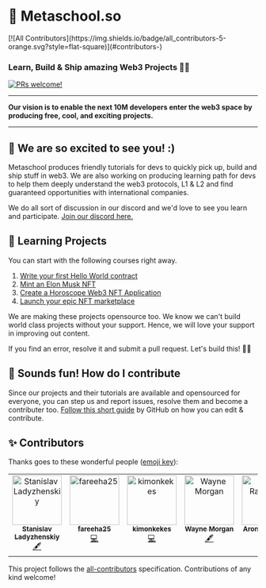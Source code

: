 <h1>🔮 Metaschool.so</h1>
<!-- ALL-CONTRIBUTORS-BADGE:START - Do not remove or modify this section -->
[![All Contributors](https://img.shields.io/badge/all_contributors-5-orange.svg?style=flat-square)](#contributors-)
<!-- ALL-CONTRIBUTORS-BADGE:END -->
<h3> Learn, Build & Ship amazing Web3 Projects 🚀🚀</h3>
<a href=".github/CONTRIBUTING.md#-how-to-contribute">
<img src="https://img.shields.io/badge/PRs-welcome-brightgreen.svg" alt="PRs welcome!" />
</a>

---
<p>
  <strong>Our vision is to enable the next 10M developers enter the web3 space by producing free, cool, and exciting projects. </strong>
</p>

---
## 👋 We are so excited to see you! :)


Metaschool produces friendly tutorials for devs to quickly pick up, build and ship stuff in web3. We are also working on producing learning path for devs to help them deeply understand the web3 protocols, L1 & L2 and find guaranteed opportunities with international companies. 

We do all sort of discussion in our discord and we'd love to see you learn and participate. [Join our discord here.](https://discord.gg/SGsMtjg2sx)

## 🔮 Learning Projects

You can start with the following courses right away. 

1. [Write your first Hello World contract](https://metaschool.so/courses/writing-your-first-hello-world-contract-in-solidity)
2. [Mint an Elon Musk NFT](https://metaschool.so/courses/how-to-write-a-smart-contract-and-mint-elon-musk-nft-on-opensea)
3. [Create a Horoscope Web3 NFT Application](https://metaschool.so/courses/create-a-horoscope-web3-nft-application)
4. [Launch your epic NFT marketplace](https://metaschool.so/courses/launch-your-own-epic-nft-marketplace)

We are making these projects opensource too. We know we can't build world class projects without your support. Hence, we will love your support in improving out content.

If you find an error, resolve it and submit a pull request. Let's build this! 🥁🥁

## 🤝 Sounds fun! How do I contribute

Since our projects and their tutorials are available and opensourced for everyone, you can step us and report issues, resolve them and become a contributer too. [Follow this short guide](https://docs.github.com/en/repositories/working-with-files/managing-files/editing-files#editing-files-in-another-users-repository) by GitHub on how you can edit & contribute.

## ✨ Contributors

Thanks goes to these wonderful people ([emoji key](https://allcontributors.org/docs/en/emoji-key)):

<!-- ALL-CONTRIBUTORS-LIST:START - Do not remove or modify this section -->
<!-- prettier-ignore-start -->
<!-- markdownlint-disable -->
<table>
  <tbody>
    <tr>
      <td align="center" valign="top" width="14.28%"><a href="https://www.linkedin.com/in/lasto"><img src="https://avatars.githubusercontent.com/u/10183269?v=4?s=100" width="100px;" alt="Stanislav Ladyzhenskiy"/><br /><sub><b>Stanislav Ladyzhenskiy</b></sub></a><br /><a href="#content-LStan" title="Content">🖋</a></td>
      <td align="center" valign="top" width="14.28%"><a href="https://github.com/fareeha25"><img src="https://avatars.githubusercontent.com/u/130544719?v=4?s=100" width="100px;" alt="fareeha25"/><br /><sub><b>fareeha25</b></sub></a><br /><a href="https://github.com/0xmetaschool/Learning-Projects/commits?author=fareeha25" title="Code">💻</a></td>
      <td align="center" valign="top" width="14.28%"><a href="https://github.com/kimonkekes"><img src="https://avatars.githubusercontent.com/u/126149828?v=4?s=100" width="100px;" alt="kimonkekes"/><br /><sub><b>kimonkekes</b></sub></a><br /><a href="https://github.com/0xmetaschool/Learning-Projects/commits?author=kimonkekes" title="Code">💻</a></td>
      <td align="center" valign="top" width="14.28%"><a href="https://github.com/WayneMorganUK"><img src="https://avatars.githubusercontent.com/u/44246461?v=4?s=100" width="100px;" alt="Wayne Morgan"/><br /><sub><b>Wayne Morgan</b></sub></a><br /><a href="#content-WayneMorganUK" title="Content">🖋</a></td>
      <td align="center" valign="top" width="14.28%"><a href="http://linkedin.com/in/aronradvanyi"><img src="https://avatars.githubusercontent.com/u/108479744?v=4?s=100" width="100px;" alt="Aron Radvanyi"/><br /><sub><b>Aron Radvanyi</b></sub></a><br /><a href="https://github.com/0xmetaschool/Learning-Projects/commits?author=aron-radvanyi" title="Code">💻</a></td>
    </tr>
  </tbody>
</table>

<!-- markdownlint-restore -->
<!-- prettier-ignore-end -->

<!-- ALL-CONTRIBUTORS-LIST:END -->

This project follows the [all-contributors](https://github.com/all-contributors/all-contributors) specification. Contributions of any kind welcome!
